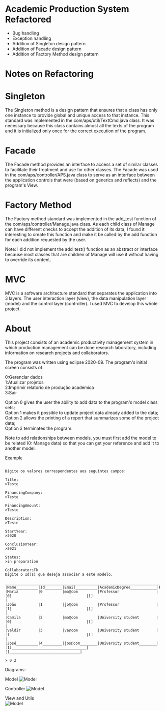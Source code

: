 # Academic Production System Refactored
* Bug handling
* Exception handling
* Addition of Singleton design pattern
* Addition of Facade design pattern
* Addition of Factory Method design pattern

# Notes on Refactoring
# Singleton 
The Singleton method is a design pattern that ensures that a class has only one instance to provide global and unique access to that instance.
This standard was implemented in the com/aps/util/TextCmd.java class. It was necessary because this class contains almost all the texts of the program and it is initialized only once for the correct execution of the program.

# Facade
The Facade method provides an interface to access a set of similar classes to facilitate their treatment and use for other classes.
The Facade was used in the com/aps/controller/APS.java class to serve as an interface between the application controls that were (based on generics and reflects) and the program's View.

# Factory Method
The Factory method standard was implemented in the add_test function of the com/aps/controller/Manage.java class. As each child class of Manage can have different checks to accept the addition of its data, I found it interesting to create this function and make it be called by the add function for each addition requested by the user.

Note: I did not implement the add_test() function as an abstract or interface because most classes that are children of Manage will use it without having to override its content.

# MVC
MVC is a software architecture standard that separates the application into 3 layers. The user interaction layer (view), the data manipulation layer (model) and the control layer (controller). I used MVC to develop this whole project.

# About
This project consists of an academic productivity management system in which production management can be done research laboratory, including information on research projects and collaborators.

  The program was written using eclipse 2020-09.
  The program's initial screen consists of:

  0:Gerenciar dados  
  1:Atualizar projetos  
  2:Imprimir relatorio de produção academica  
  3:Sair  

  Option 0 gives the user the ability to add data to the program's model class sets;  
  Option 1 makes it possible to update project data already added to the data;  
  Option 2 allows the printing of a report that summarizes some of the project data;  
  Option 3 terminates the program.  
  
  Note to add relationships between models, you must first add the model to be related (0: Manage data) so that you can get your reference and add it to another model.
  
  Example 
```  
  
Digite os valores correspondentes aos seguintes campos:

Title:
>Teste

FinancingCompany:
>Teste

FinancingAmount:
>Teste

Description:
>Teste

StartYear:
>2020

ConclusionYear:
>2021

Status:
>in preparation

CollaboratorsFk
Digite o Id(s) que deseja associar a este modelo.
 _____________________________________________________________________________________________________________________________________________
|Name__________|Id________|Email__________|AcademicDegree____________|HistoryProjectParticipationFk________|HistoryProjectProductionFk________|
|Maria         |0         |ma@com         |Professor                 |[0]                                  |[]                                |
|João          |1         |jo@com         |Professor                 |[1]                                  |[]                                |
|Camila        |2         |ma@com         |University student        |[0]                                  |[]                                |
|Valdir        |3         |va@com         |University student        |[]                                   |[]                                |
|José__________|4_________|jos@com________|University student________|[1]__________________________________|[]________________________________|

> 0 2
```

  Diagrams:   
  
  Model 
![Model](https://github.com/vjdias/acadmic_production_system/blob/master/diagram/model.PNG)
  
  Controller
![Model](https://github.com/vjdias/acadmic_production_system/blob/master/diagram/controller.PNG)
  
  View and Utils   
![Model](https://github.com/vjdias/acadmic_production_system/blob/master/diagram/view_util.PNG)
